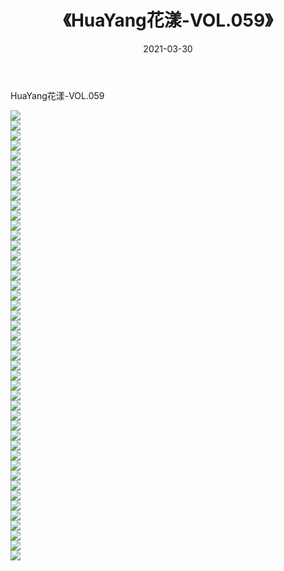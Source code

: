 ﻿---
layout: post
title:  《HuaYang花漾-VOL.059》
date:   2021-03-30
img: http://img.660000.xyz/Sharelink/网络美图/2021/HuaYang花漾-VOL.059/000.jpg
categories: [美女, 清纯, 唯美]
---

HuaYang花漾-VOL.059

  ![](http://img.660000.xyz/Sharelink/网络美图/2021/HuaYang花漾-VOL.059/001.jpg) <br> ![](http://img.660000.xyz/Sharelink/网络美图/2021/HuaYang花漾-VOL.059/002.jpg) <br> ![](http://img.660000.xyz/Sharelink/网络美图/2021/HuaYang花漾-VOL.059/003.jpg) <br> ![](http://img.660000.xyz/Sharelink/网络美图/2021/HuaYang花漾-VOL.059/004.jpg) <br> ![](http://img.660000.xyz/Sharelink/网络美图/2021/HuaYang花漾-VOL.059/005.jpg) <br> ![](http://img.660000.xyz/Sharelink/网络美图/2021/HuaYang花漾-VOL.059/006.jpg) <br> ![](http://img.660000.xyz/Sharelink/网络美图/2021/HuaYang花漾-VOL.059/007.jpg) <br> ![](http://img.660000.xyz/Sharelink/网络美图/2021/HuaYang花漾-VOL.059/008.jpg) <br> ![](http://img.660000.xyz/Sharelink/网络美图/2021/HuaYang花漾-VOL.059/009.jpg) <br> ![](http://img.660000.xyz/Sharelink/网络美图/2021/HuaYang花漾-VOL.059/010.jpg) <br> ![](http://img.660000.xyz/Sharelink/网络美图/2021/HuaYang花漾-VOL.059/011.jpg) <br> ![](http://img.660000.xyz/Sharelink/网络美图/2021/HuaYang花漾-VOL.059/012.jpg) <br> ![](http://img.660000.xyz/Sharelink/网络美图/2021/HuaYang花漾-VOL.059/013.jpg) <br> ![](http://img.660000.xyz/Sharelink/网络美图/2021/HuaYang花漾-VOL.059/014.jpg) <br> ![](http://img.660000.xyz/Sharelink/网络美图/2021/HuaYang花漾-VOL.059/015.jpg) <br> ![](http://img.660000.xyz/Sharelink/网络美图/2021/HuaYang花漾-VOL.059/016.jpg) <br> ![](http://img.660000.xyz/Sharelink/网络美图/2021/HuaYang花漾-VOL.059/017.jpg) <br> ![](http://img.660000.xyz/Sharelink/网络美图/2021/HuaYang花漾-VOL.059/018.jpg) <br> ![](http://img.660000.xyz/Sharelink/网络美图/2021/HuaYang花漾-VOL.059/019.jpg) <br> ![](http://img.660000.xyz/Sharelink/网络美图/2021/HuaYang花漾-VOL.059/020.jpg) <br> ![](http://img.660000.xyz/Sharelink/网络美图/2021/HuaYang花漾-VOL.059/021.jpg) <br> ![](http://img.660000.xyz/Sharelink/网络美图/2021/HuaYang花漾-VOL.059/022.jpg) <br> ![](http://img.660000.xyz/Sharelink/网络美图/2021/HuaYang花漾-VOL.059/023.jpg) <br> ![](http://img.660000.xyz/Sharelink/网络美图/2021/HuaYang花漾-VOL.059/024.jpg) <br> ![](http://img.660000.xyz/Sharelink/网络美图/2021/HuaYang花漾-VOL.059/025.jpg) <br> ![](http://img.660000.xyz/Sharelink/网络美图/2021/HuaYang花漾-VOL.059/026.jpg) <br> ![](http://img.660000.xyz/Sharelink/网络美图/2021/HuaYang花漾-VOL.059/027.jpg) <br> ![](http://img.660000.xyz/Sharelink/网络美图/2021/HuaYang花漾-VOL.059/028.jpg) <br> ![](http://img.660000.xyz/Sharelink/网络美图/2021/HuaYang花漾-VOL.059/029.jpg) <br> ![](http://img.660000.xyz/Sharelink/网络美图/2021/HuaYang花漾-VOL.059/030.jpg) <br> ![](http://img.660000.xyz/Sharelink/网络美图/2021/HuaYang花漾-VOL.059/031.jpg) <br> ![](http://img.660000.xyz/Sharelink/网络美图/2021/HuaYang花漾-VOL.059/032.jpg) <br> ![](http://img.660000.xyz/Sharelink/网络美图/2021/HuaYang花漾-VOL.059/033.jpg) <br> ![](http://img.660000.xyz/Sharelink/网络美图/2021/HuaYang花漾-VOL.059/034.jpg) <br> ![](http://img.660000.xyz/Sharelink/网络美图/2021/HuaYang花漾-VOL.059/035.jpg) <br> ![](http://img.660000.xyz/Sharelink/网络美图/2021/HuaYang花漾-VOL.059/036.jpg) <br> ![](http://img.660000.xyz/Sharelink/网络美图/2021/HuaYang花漾-VOL.059/037.jpg) <br> ![](http://img.660000.xyz/Sharelink/网络美图/2021/HuaYang花漾-VOL.059/038.jpg) <br> ![](http://img.660000.xyz/Sharelink/网络美图/2021/HuaYang花漾-VOL.059/039.jpg) <br> ![](http://img.660000.xyz/Sharelink/网络美图/2021/HuaYang花漾-VOL.059/040.jpg) <br> ![](http://img.660000.xyz/Sharelink/网络美图/2021/HuaYang花漾-VOL.059/041.jpg) <br> ![](http://img.660000.xyz/Sharelink/网络美图/2021/HuaYang花漾-VOL.059/042.jpg) <br> ![](http://img.660000.xyz/Sharelink/网络美图/2021/HuaYang花漾-VOL.059/043.jpg) <br> ![](http://img.660000.xyz/Sharelink/网络美图/2021/HuaYang花漾-VOL.059/044.jpg) <br> ![](http://img.660000.xyz/Sharelink/网络美图/2021/HuaYang花漾-VOL.059/045.jpg) <br>